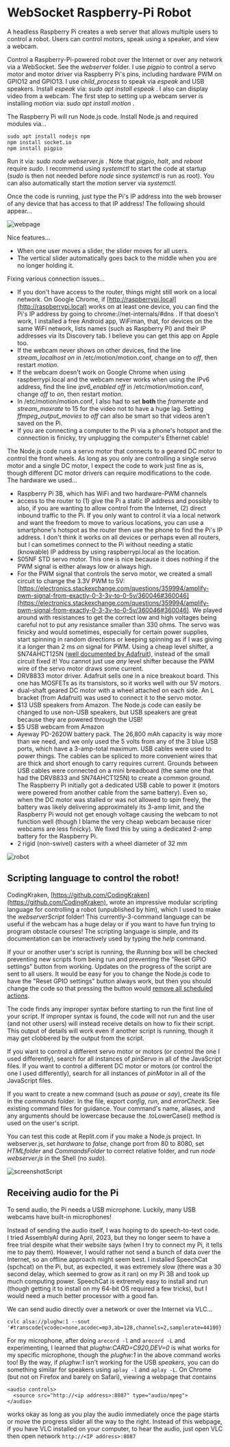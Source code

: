 # WebSocket Raspberry-Pi Robot
A headless Raspberry Pi creates a web server that allows multiple users to control a robot. Users can control motors, speak using a speaker, and view a webcam.

Control a Raspberry-Pi-powered robot over the Internet or over any network via a WebSocket. See the *webserver* folder. I use *pigpio* to control a servo motor and motor driver via Raspberry Pi's pins, including hardware PWM on GPIO12 and GPIO13. I use *child_process* to speak via *espeak* and USB speakers. Install *espeak* via: *sudo apt install espeak* . I also can display video from a webcam. The first step to setting up a webcam server is installing *motion* via: *sudo apt install motion* .

The Raspberry Pi will run Node.js code. Install Node.js and required modules via...
```
sudo apt install nodejs npm
npm install socket.io
npm install pigpio
```

Run it via: *sudo node webserver.js* . Note that *pigpio*, *halt*, and *reboot* require *sudo*. I recommend using *systemctl* to start the code at startup (*sudo* is then not needed before *node* since *systemctl* is run as root). You can also automatically start the *motion* server via *systemctl*.

Once the code is running, just type the Pi's IP address into the web browser of any device that has access to that IP address! The following should appear...

![webpage](screenshot.jpg)

Nice features...
- When one user moves a slider, the slider moves for all users.
- The vertical slider automatically goes back to the middle when you are no longer holding it.

Fixing various connection issues...
- If you don't have access to the router, things might still work on a local network. On Google Chrome, if [http://raspberrypi.local](http://raspberrypi.local) works on at least one device, you can find the Pi's IP address by going to chrome://net-internals/#dns . If that doesn't work, I installed a free Android app, WiFiman, that, for devices on the same WiFi network, lists names (such as Raspberry Pi) and their IP addresses via its Discovery tab. I believe you can get this app on Apple too.
- If the webcam never shows on other devices, find the line *stream_localhost on* in /etc/motion/motion.conf, change *on* to *off*, then restart *motion*.
- If the webcam doesn't work on Google Chrome when using raspberrypi.local and the webcam never works when using the IPv6 address, find the line *ipv6_enabled off* in /etc/motion/motion.conf, change *off* to *on*, then restart *motion*.
- In /etc/motion/motion.conf, I also had to set **both** the *framerate* and *stream_maxrate* to 15 for the video not to have a huge lag. Setting *ffmpeg_output_movies* to *off* can also be smart so that videos aren't saved on the Pi.
- If you are connecting a computer to the Pi via a phone's hotspot and the connection is finicky, try unplugging the computer's Ethernet cable!

The Node.js code runs a servo motor that connects to a geared DC motor to control the front wheels. As long as you only are controlling a single servo motor and a single DC motor, I expect the code to work just fine as is, though different DC motor drivers can require modifications to the code. The hardware we used...
- Raspberry Pi 3B, which has WiFi and two hardware-PWM channels
- access to the router to (1) give the Pi a static IP address and possibly to also, if you are wanting to allow control from the Internet, (2) direct inbound traffic to the Pi. If you only want to control it via a local network and want the freedom to move to various locations, you can use a smartphone's hotspot as the router then use the phone to find the Pi's IP address. I don't think it works on all devices or perhaps even all routers, but I can sometimes connect to the Pi without needing a static (knowable) IP address by using raspberrypi.local as the location.
- S05NF STD servo motor. This one is nice because it does nothing if the PWM signal is either always low or always high.
- For the PWM signal that controls the servo motor, we created a small circuit to change the 3.3V PWM to 5V: [https://electronics.stackexchange.com/questions/359994/amplify-pwm-signal-from-exactly-0-3-3v-to-0-5v/360046#360046](https://electronics.stackexchange.com/questions/359994/amplify-pwm-signal-from-exactly-0-3-3v-to-0-5v/360046#360046). We played around with resistances to get the correct low and high voltages being careful not to put any resistance smaller than 330 ohms. The servo was finicky and would sometimes, especially for certain power supplies, start spinning in random directions or keeping spinning as if I was giving it a longer than 2 ms *on* signal for PWM. Using a cheap level shifter, a SN74AHCT125N ([well documented by Adafruit](https://www.adafruit.com/product/1787)), instead of the small circuit fixed it! You cannot just use *any* level shifter because the PWM wire of the servo motor draws some current.
- DRV8833 motor driver. Adafruit sells one in a nice breakout board. This one has MOSFETs as its transistors, so it works well with our 5V motors.
- dual-shaft geared DC motor with a wheel attached on each side. An L bracket (from Adafruit) was used to connect it to the servo motor.
- $13 USB speakers from Amazon. The Node.js code can easily be changed to use non-USB speakers, but USB speakers are great because they are powered through the USB!
- $5 USB webcam from Amazon
- Ayeway PD-2620W battery pack. The 26,800 mAh capacity is way more than we need, and we only used the 5 volts from any of the 3 blue USB ports, which have a 3-amp-total maximum. USB cables were used to power things. The cables can be spliced to more convenient wires that are thick and short enough to carry requires current. Grounds between USB cables were connected on a mini breadboard (the same one that had the DRV8833 and SN74AHCT125N) to create a common ground. The Raspberry Pi initially got a dedicated USB cable to power it (motors were powered from another cable from the same battery). Even so, when the DC motor was stalled or was not allowed to spin freely, the battery was likely delivering approximately its 3-amp limit, and the Raspberry Pi would not get enough voltage causing the webcam to not function well (though I blame the very cheap webcam because nicer webcams are less finicky). We fixed this by using a dedicated 2-amp battery for the Raspberry Pi.
- 2 rigid (non-swivel) casters with a wheel diameter of 32 mm

![robot](robot.jpg)


## Scripting language to control the robot!

CodingKraken, [https://github.com/CodingKraken](https://github.com/CodingKraken), wrote an impressive modular scripting language for controlling a robot (unpublished by him), which I used to make the *webserverScript* folder! This currently-3-command language can be useful if the webcam has a huge delay or if you want to have fun trying to program obstacle courses! The scripting language is simple, and its documentation can be interactively used by typing the *help* command.

If your or another user's script is running, the *Running* box will be checked preventing new scripts from being run and preventing the "Reset GPIO settings" button from working. Updates on the progress of the script are sent to all users. It would be easy for you to change the Node.js code to have the "Reset GPIO settings" button always work, but then you should change the code so that pressing the button would [remove all scheduled actions](https://www.w3schools.com/jsref/met_win_settimeout.asp).

The code finds any improper syntax before starting to run the first line of your script. If improper syntax is found, the code will not run and the user (and not other users) will instead receive details on how to fix their script. This output of details will work even if another script is running, though it may get clobbered by the output from the script.

If you want to control a different servo motor or motors (or control the one I used differently), search for all instances of *pinServo* in all of the JavaScript files. If you want to control a different DC motor or motors (or control the one I used differently), search for all instances of *pinMotor* in all of the JavaScript files.

If you want to create a new command (such as *pause* or *say*), create its file in the *commands* folder. In the file, export *config*, *run*, and *errorCheck*. See existing command files for guidance. Your command's name, aliases, and any arguments should be lowercase because the .toLowerCase() method is used on the user's script.

You can test this code at Replit.com if you make a Node.js project. In webserver.js, set *hardware* to *false*, change port from 80 to 8080, set *HTMLfolder* and *CommandsFolder* to correct relative folder, and run *node webserver.js* in the Shell (no *sudo*).

![screenshotScript](screenshotScript.jpg)


## Receiving audio for the Pi

To send audio, the Pi needs a USB microphone. Luckily, many USB webcams have built-in microphones!

Instead of sending the audio itself, I was hoping to do speech-to-text code. I tried AssemblyAI during April, 2023, but they no longer seem to have a free trial despite what their website says (when I try to connect my Pi, it tells me to pay them). However, I would rather not send a bunch of data over the Internet, so an offline approach might seem best. I installed SpeechCat (spchcat) on the Pi, but, as expected, it was extremely slow (there was a 30 second delay, which seemed to grow as it ran) on my Pi 3B and took up much computing power. SpeechCat is extremely easy to install and run (though getting it to install on my 64-bit OS required a few tricks), but I would need a much better processor with a good fan.

We can send audio directly over a network or over the Internet via VLC...
```
cvlc alsa://plughw:1 --sout '#transcode{vcodec=none,acodec=mp3,ab=128,channels=2,samplerate=44100}:std{access=http,mux=mp3,dst=:8087}'
```
For my microphone, after doing `arecord -l` and `arecord -L` and experimenting, I learned that *plughw:CARD=C920,DEV=0* is what works for my specific microphone, though the *plughw:1* in the above command works too! By the way, if *plughw:1* isn't working for the USB *speakers*, you can do something similar for speakers using `aplay -l` and `aplay -L`. On Chrome (but not on Firefox and barely on Safari), viewing a webpage that contains
```
<audio controls>
  <source src="http://<ip address>:8087" type="audio/mpeg">
</audio>
```
works okay as long as you play the audio immediately once the page starts or move the progress slider all the way to the right. Instead of this webpage, if you have VLC installed on your computer, to hear the audio, just open VLC then open network `http://<IP address>:8087`
